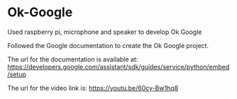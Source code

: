 # Ok-Google
Used raspberry pi, microphone and speaker to develop Ok Google

Followed the Google documentation to create the Ok Google project. 

The url for the documentation is available at: https://developers.google.com/assistant/sdk/guides/service/python/embed/setup

The url for the video link is: https://youtu.be/60cy-Bw1hq8
